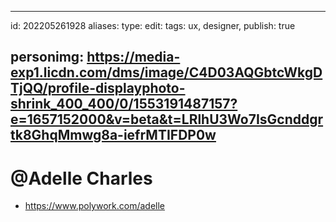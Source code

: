 
---
id: 202205261928
aliases:
type: 
edit: 
tags: ux, designer, 
publish: true

personimg: https://media-exp1.licdn.com/dms/image/C4D03AQGbtcWkgDTjQQ/profile-displayphoto-shrink_400_400/0/1553191487157?e=1657152000&v=beta&t=LRlhU3Wo7IsGcnddgrtk8GhqMmwg8a-iefrMTIFDP0w
---

# @Adelle Charles

- https://www.polywork.com/adelle






